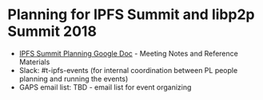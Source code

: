 # Planning for IPFS Summit and libp2p Summit 2018

- [IPFS Summit Planning Google Doc](https://docs.google.com/document/d/1wDyGcCOOSofT9rXqx0DUgV62bUpN0_GXvuVC2Pj-jeo/edit?ts=5ae380b4#) - Meeting Notes and Reference Materials 
- Slack: #t-ipfs-events (for internal coordination between PL people planning and running the events)
- GAPS email list: TBD - email list for event organizing





